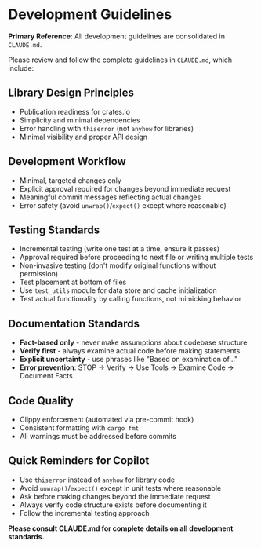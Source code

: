 # Development Guidelines

**Primary Reference**: All development guidelines are consolidated in `CLAUDE.md`.

Please review and follow the complete guidelines in `CLAUDE.md`, which include:

## Library Design Principles
- Publication readiness for crates.io
- Simplicity and minimal dependencies
- Error handling with `thiserror` (not `anyhow` for libraries)
- Minimal visibility and proper API design

## Development Workflow
- Minimal, targeted changes only
- Explicit approval required for changes beyond immediate request
- Meaningful commit messages reflecting actual changes
- Error safety (avoid `unwrap()`/`expect()` except where reasonable)

## Testing Standards
- Incremental testing (write one test at a time, ensure it passes)
- Approval required before proceeding to next file or writing multiple tests
- Non-invasive testing (don't modify original functions without permission)
- Test placement at bottom of files
- Use `test_utils` module for data store and cache initialization
- Test actual functionality by calling functions, not mimicking behavior

## Documentation Standards
- **Fact-based only** - never make assumptions about codebase structure
- **Verify first** - always examine actual code before making statements
- **Explicit uncertainty** - use phrases like "Based on examination of..."
- **Error prevention**: STOP → Verify → Use Tools → Examine Code → Document Facts

## Code Quality
- Clippy enforcement (automated via pre-commit hook)
- Consistent formatting with `cargo fmt`
- All warnings must be addressed before commits

## Quick Reminders for Copilot
- Use `thiserror` instead of `anyhow` for library code
- Avoid `unwrap()`/`expect()` except in unit tests where reasonable
- Ask before making changes beyond the immediate request
- Always verify code structure exists before documenting it
- Follow the incremental testing approach

**Please consult CLAUDE.md for complete details on all development standards.**
